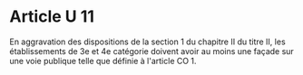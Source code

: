 # Article U 11

En aggravation des dispositions de la section 1 du chapitre II du titre II, les établissements de 3e et 4e catégorie doivent avoir au moins une façade sur une voie publique telle que définie à l'article CO 1.
